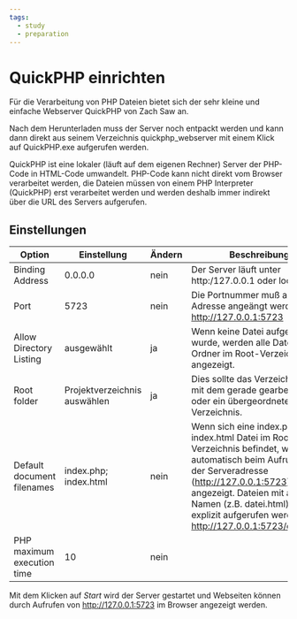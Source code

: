 ```yaml
---
tags:
  - study
  - preparation
---
```

# QuickPHP einrichten

Für die Verarbeitung von PHP Dateien bietet sich der sehr kleine und einfache Webserver QuickPHP von Zach Saw an.

Nach dem Herunterladen muss der Server noch entpackt werden und kann dann direkt aus seinem Verzeichnis quickphp_webserver mit einem Klick auf QuickPHP.exe aufgerufen werden.

QuickPHP ist eine lokaler (läuft auf dem eigenen Rechner) Server der PHP-Code in HTML-Code umwandelt. PHP-Code kann nicht direkt vom Browser verarbeitet werden, die Dateien müssen von einem PHP Interpreter (QuickPHP) erst verarbeitet werden und werden deshalb immer indirekt über die URL des Servers aufgerufen.

## Einstellungen

Option | Einstellung | Ändern | Beschreibung
--- | --- | --- | ---
Binding Address | 0.0.0.0 | nein | Der Server läuft unter http:/127.0.0.1 oder localhost
Port | 5723 | nein | Die Portnummer muß an die Adresse angeängt werden http://127.0.0.1:5723 
Allow Directory Listing | ausgewählt | ja | Wenn keine Datei aufgerufen wurde, werden alle Dateien und Ordner im Root-Verzeichnis angezeigt.
Root folder | Projektverzeichnis auswählen | ja | Dies sollte das Verzeichnis sein, mit dem gerade gearbeitet wird, oder ein übergeordnetes Verzeichnis.
Default document filenames | index.php; index.html | nein | Wenn sich eine index.php oder index.html Datei im Root Verzeichnis befindet, wird diese automatisch beim Aufrufen der der Serveradresse (http://127.0.0.1:5723) angezeigt. Dateien mit anderem Namen (z.B. datei.html) müssen explizit aufgerufen werden http://127.0.0.1:5723/datei.html
PHP maximum execution time | 10 | nein

Mit dem Klicken auf *Start* wird der Server gestartet und Webseiten können durch Aufrufen von http://127.0.0.1:5723 im Browser angezeigt werden.
